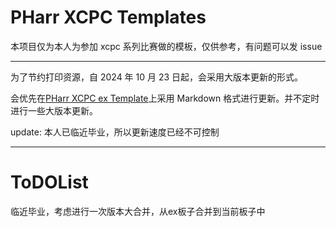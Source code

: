 # PHarr XCPC Templates
本项目仅为本人为参加 xcpc 系列比赛做的模板，仅供参考，有问题可以发 issue

---

为了节约打印资源，自 2024 年 10 月 23 日起，会采用大版本更新的形式。

会优先在[PHarr XCPC ex Template](https://github.com/PHarr-mx/PHarr-XCPC-ex-Template)上采用 Markdown 格式进行更新。并不定时进行一些大版本更新。

update: 本人已临近毕业，所以更新速度已经不可控制

---
# ToDOList

临近毕业，考虑进行一次版本大合并，从ex板子合并到当前板子中